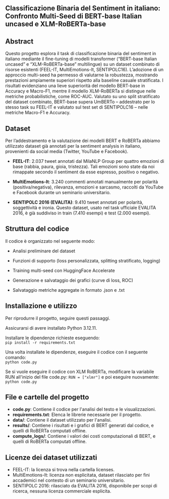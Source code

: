 ## **Classificazione Binaria del Sentiment in italiano: Confronto Multi-Seed di BERT-base Italian uncased e XLM-RoBERTa-base**



## Abstract
Questo progetto esplora il task di classificazione binaria del sentiment in italiano mediante il fine-tuning di modelli transformer (“BERT-base Italian uncased” e “XLM-RoBERTa-base” multilingue) su un dataset combinato di risorse esistenti (FEEL-IT, MultiEmotions-It, SENTIPOLC16). L’adozione di un approccio multi-seed ha permesso di valutarne la robustezza, mostrando prestazioni ampiamente superiori rispetto alla baseline casuale stratificata. I risultati evidenziano una lieve superiorità del modello BERT-base in Accuracy e Macro-F1, mentre il modello XLM-RoBERTa si distingue nelle metriche probabilistiche, come ROC-AUC. Valutato su uno split stratificato del dataset combinato, BERT-base supera UmBERTo – addestrato per lo stesso task su FEEL-IT e valutato sul test set di SENTIPOLC16 – nelle metriche Macro-F1 e Accuracy.  

## Dataset

Per l’addestramento e la valutazione dei modelli BERT e RoBERTa abbiamo utilizzato dataset già annotati per la sentiment analysis in italiano, provenienti da social media (Twitter, YouTube e Facebook).

- **FEEL-IT**: 2.037 tweet annotati dal MilaNLP Group per quattro emozioni di base (rabbia, paura, gioia, tristezza). Tali emozioni sono state da noi rimappate secondo il sentiment da esse espresso, positivo o negativo.

- **MultiEmotions-It**: 3.240 commenti annotati manualmente per polarità (positiva/negativa), rilevanza, emozioni e sarcasmo, raccolti da YouTube e Facebook durante un seminario universitario.

- **SENTIPOLC 2016 (EVALITA)**: 9.410 tweet annotati per polarità, soggettività e ironia. Questo dataset, usato nel task ufficiale EVALITA 2016, è già suddiviso in train (7.410 esempi) e test (2.000 esempi).


## Struttura del codice

Il codice è organizzato nel seguente modo:

- Analisi preliminare del dataset

- Funzioni di supporto (loss personalizzata, splitting stratificato, logging)

- Training multi-seed con HuggingFace Accelerate

- Generazione e salvataggio dei grafici (curve di loss, ROC)

- Salvataggio metriche aggregate in formato .json e .txt

## Installazione e utilizzo
Per riprodurre il progetto, seguire questi passaggi.

Assicurarsi di avere installato Python 3.12.11.

Installare le dipendenze richieste eseguendo:  
	`pip install -r requirements.txt`

Una volta installate le dipendenze, eseguire il codice con il seguente comando:  
	`python code.py`

Se si vuole eseguire il codice con XLM RoBERTa, modificare la variabile RUN all'inizio del file code.py:
	`RUN = ["xlmr"]` 
e poi eseguire nuovamente:
	`python code.py` 

## File e cartelle del progetto
- **code.py**: Contiene il codice per l'analisi del testo e le visualizzazioni.  
- **requirements.txt**: Elenca le librerie necessarie per il progetto.  
- **data/**: Contiene il dataset utilizzato per l'analisi.  
- **results/**: Contiene i risultati e i grafici di BERT generati dal codice, e quelli di RoBERTa computati offline.
- **compute_logs/**: Contiene i valori dei costi computazionali di BERT, e quelli di RoBERTa computati offline.

## Licenze dei dataset utilizzati
- FEEL-IT: la licenza si trova nella cartella licenses\.
- MultiEmotions-It: licenza non esplicitata, dataset rilasciato per fini accademici nel contesto di un seminario universitario.
- SENTIPOLC 2016: rilasciato da EVALITA 2016, disponibile per scopi di ricerca, nessuna licenza commerciale esplicita.


















